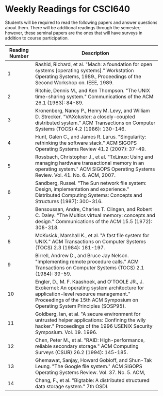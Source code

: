 # Weekly Readings for CSCI640

Students will be required to read the following papers and answer questions about them. There will be additional readings through the semester; however, these seminal papers are the ones that will have surveys in addition to course participation.


| Reading Number |Description |
|----------------|--------------------------------------------------------------------------------------------------------------------------------------------------------------------------------------------------------------------------|
| 1              | Rashid, Richard, et al.  "Mach: a foundation for open systems [operating systems]."  Workstation Operating Systems, 1989.,  Proceedings of the Second Workshop on. IEEE, 1989.                                           |
| 2              | Ritchie, Dennis M., and Ken Thompson.  "The UNIX time-sharing system."  Communications of the ACM 26.1 (1983): 84-89.                                                                                                    | Unix Time-Sharing Questions |
| 3              | Kronenberg, Nancy P., Henry M. Levy, and William D. Strecker.  "VAXcluster: a closely-coupled distributed system."  ACM Transactions on Computer Systems (TOCS) 4.2 (1986): 130-146.                                     | 
| 4              | Hunt, Galen C., and James R. Larus.  "Singularity: rethinking the software stack."  ACM SIGOPS Operating Systems Review 41.2 (2007): 37-49.|
| 5              | Rossbach, Christopher J., et al.  "TxLinux: Using and managing hardware transactional memory in an operating system."  ACM SIGOPS Operating Systems Review. Vol. 41. No. 6. ACM, 2007.  |
| 6              | Sandberg, Russel.  "The Sun network file system: Design, implementation and experience."  Distributed Computing Systems: Concepts and Structures (1987): 300-316. |
| 7              | Bensoussan, Andre, Charles T. Clingen,  and Robert C. Daley.  "The Multics virtual memory: concepts and design."  Communications of the ACM 15.5 (1972): 308-318.  |
| 8              | McKusick, Marshall K., et al. "A fast file system for UNIX."  ACM Transactions on Computer Systems (TOCS) 2.3 (1984): 181-197.  |
| 9              | Birrell, Andrew D., and Bruce Jay Nelson.  "Implementing remote procedure calls."  ACM Transactions on Computer Systems (TOCS) 2.1 (1984): 39-59.  |
| 10             | Engler, D., M. F. Kaashoek, and O'TOOLE JR., J.  Exokernel: An operating system architecture for application-level resource management."  Proceedings of the 15th ACM Symposium on Operating System Principles (SOSP95). | Exokernel Questions         |
| 11             | Goldberg, Ian, et al.  "A secure environment for untrusted helper applications: Confining the wily hacker."  Proceedings of the 1996 USENIX Security Symposium. Vol. 19. 1996.  |
| 12             | Chen, Peter M., et al.  "RAID: High-performance, reliable secondary storage."  ACM Computing Surveys (CSUR) 26.2 (1994): 145-185.  |
| 13             | Ghemawat, Sanjay, Howard Gobioff, and Shun-Tak Leung.  "The Google file system."  ACM SIGOPS Operating Systems Review. Vol. 37. No. 5. ACM, |
| 14             | Chang, F., et al.  "Bigtable: A distributed structured data storage system."  7th OSDI.  |